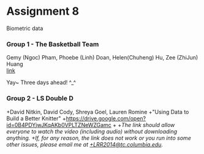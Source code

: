 # Assignment 8
Biometric data

### Group 1 - The Basketball Team  
Gemy (Ngoc) Pham, Phoebe (Linh) Doan, Helen(Chuheng) Hu, Zee (ZhiJun) Huang  
[link](https://youtu.be/OZaK33MIOYk)

Yay~ Three days ahead! ^_^

### Group 2 - LS Double D
+David Nitkin, David Cody, Shreya Goel, Lauren Romine
+"Using Data to Build a Better Knitter"
+https://drive.google.com/open?id=0B4PDYjwJKqAKb0VPLTZNeWZGamc
+
+*The link should allow everyone to watch the video (including audio) without downloading anything.
+If, for any reason, the link does not work or you run into some other issues, please email me at
+LRR2014@tc.columbia.edu.*
